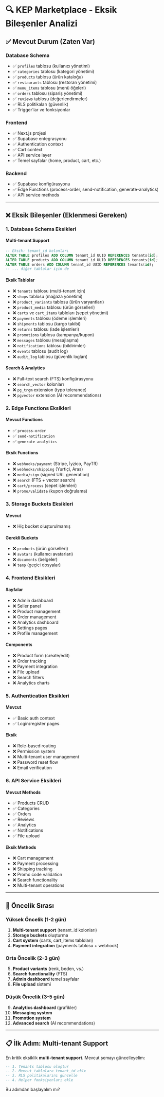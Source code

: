 # 🔍 KEP Marketplace - Eksik Bileşenler Analizi

## ✅ **Mevcut Durum (Zaten Var)**

### **Database Schema**

- ✅ `profiles` tablosu (kullanıcı yönetimi)
- ✅ `categories` tablosu (kategori yönetimi)
- ✅ `products` tablosu (ürün kataloğu)
- ✅ `restaurants` tablosu (restoran yönetimi)
- ✅ `menu_items` tablosu (menü öğeleri)
- ✅ `orders` tablosu (sipariş yönetimi)
- ✅ `reviews` tablosu (değerlendirmeler)
- ✅ RLS politikaları (güvenlik)
- ✅ Trigger'lar ve fonksiyonlar

### **Frontend**

- ✅ Next.js projesi
- ✅ Supabase entegrasyonu
- ✅ Authentication context
- ✅ Cart context
- ✅ API service layer
- ✅ Temel sayfalar (home, product, cart, etc.)

### **Backend**

- ✅ Supabase konfigürasyonu
- ✅ Edge Functions (process-order, send-notification, generate-analytics)
- ✅ API service methods

---

## ❌ **Eksik Bileşenler (Eklenmesi Gereken)**

### **1. Database Schema Eksikleri**

#### **Multi-tenant Support**

```sql
-- Eksik: tenant_id kolonları
ALTER TABLE profiles ADD COLUMN tenant_id UUID REFERENCES tenants(id);
ALTER TABLE products ADD COLUMN tenant_id UUID REFERENCES tenants(id);
ALTER TABLE orders ADD COLUMN tenant_id UUID REFERENCES tenants(id);
-- ... diğer tablolar için de
```

#### **Eksik Tablolar**

- ❌ `tenants` tablosu (multi-tenant için)
- ❌ `shops` tablosu (mağaza yönetimi)
- ❌ `product_variants` tablosu (ürün varyantları)
- ❌ `product_media` tablosu (ürün görselleri)
- ❌ `carts` ve `cart_items` tabloları (sepet yönetimi)
- ❌ `payments` tablosu (ödeme işlemleri)
- ❌ `shipments` tablosu (kargo takibi)
- ❌ `returns` tablosu (iade işlemleri)
- ❌ `promotions` tablosu (kampanya/kupon)
- ❌ `messages` tablosu (mesajlaşma)
- ❌ `notifications` tablosu (bildirimler)
- ❌ `events` tablosu (audit log)
- ❌ `audit_log` tablosu (güvenlik logları)

#### **Search & Analytics**

- ❌ Full-text search (FTS) konfigürasyonu
- ❌ `search_vector` kolonları
- ❌ `pg_trgm` extension (typo tolerance)
- ❌ `pgvector` extension (AI recommendations)

### **2. Edge Functions Eksikleri**

#### **Mevcut Functions**

- ✅ `process-order`
- ✅ `send-notification`
- ✅ `generate-analytics`

#### **Eksik Functions**

- ❌ `webhooks/payment` (Stripe, İyzico, PayTR)
- ❌ `webhooks/shipping` (Yurtiçi, Aras)
- ❌ `media/sign` (signed URL generation)
- ❌ `search` (FTS + vector search)
- ❌ `cart/process` (sepet işlemleri)
- ❌ `promo/validate` (kupon doğrulama)

### **3. Storage Buckets Eksikleri**

#### **Mevcut**

- ❌ Hiç bucket oluşturulmamış

#### **Gerekli Buckets**

- ❌ `products` (ürün görselleri)
- ❌ `avatars` (kullanıcı avatarları)
- ❌ `documents` (belgeler)
- ❌ `temp` (geçici dosyalar)

### **4. Frontend Eksikleri**

#### **Sayfalar**

- ❌ Admin dashboard
- ❌ Seller panel
- ❌ Product management
- ❌ Order management
- ❌ Analytics dashboard
- ❌ Settings pages
- ❌ Profile management

#### **Components**

- ❌ Product form (create/edit)
- ❌ Order tracking
- ❌ Payment integration
- ❌ File upload
- ❌ Search filters
- ❌ Analytics charts

### **5. Authentication Eksikleri**

#### **Mevcut**

- ✅ Basic auth context
- ✅ Login/register pages

#### **Eksik**

- ❌ Role-based routing
- ❌ Permission system
- ❌ Multi-tenant user management
- ❌ Password reset flow
- ❌ Email verification

### **6. API Service Eksikleri**

#### **Mevcut Methods**

- ✅ Products CRUD
- ✅ Categories
- ✅ Orders
- ✅ Reviews
- ✅ Analytics
- ✅ Notifications
- ✅ File upload

#### **Eksik Methods**

- ❌ Cart management
- ❌ Payment processing
- ❌ Shipping tracking
- ❌ Promo code validation
- ❌ Search functionality
- ❌ Multi-tenant operations

---

## 🎯 **Öncelik Sırası**

### **Yüksek Öncelik (1-2 gün)**

1. **Multi-tenant support** (tenant_id kolonları)
2. **Storage buckets** oluşturma
3. **Cart system** (carts, cart_items tabloları)
4. **Payment integration** (payments tablosu + webhook)

### **Orta Öncelik (2-3 gün)**

5. **Product variants** (renk, beden, vs.)
6. **Search functionality** (FTS)
7. **Admin dashboard** temel sayfalar
8. **File upload** sistemi

### **Düşük Öncelik (3-5 gün)**

9. **Analytics dashboard** (grafikler)
10. **Messaging system**
11. **Promotion system**
12. **Advanced search** (AI recommendations)

---

## 📋 **İlk Adım: Multi-tenant Support**

En kritik eksiklik **multi-tenant support**. Mevcut şemayı güncelleyelim:

```sql
-- 1. Tenants tablosu oluştur
-- 2. Mevcut tablolara tenant_id ekle
-- 3. RLS politikalarını güncelle
-- 4. Helper fonksiyonları ekle
```

Bu adımdan başlayalım mı?











